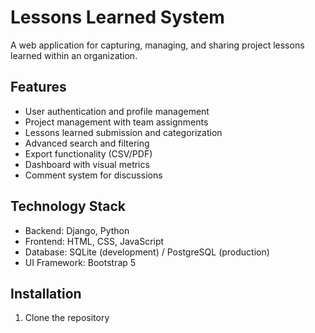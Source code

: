 # Lessons Learned System

A web application for capturing, managing, and sharing project lessons learned within an organization.

## Features

- User authentication and profile management
- Project management with team assignments
- Lessons learned submission and categorization
- Advanced search and filtering
- Export functionality (CSV/PDF)
- Dashboard with visual metrics
- Comment system for discussions

## Technology Stack

- Backend: Django, Python
- Frontend: HTML, CSS, JavaScript
- Database: SQLite (development) / PostgreSQL (production)
- UI Framework: Bootstrap 5

## Installation

1. Clone the repository